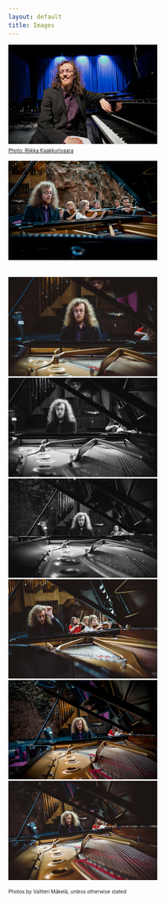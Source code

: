 ```yaml
---
layout: default
title: Images
---
```



<div class='image_collection'>

<a href="/images/martinmalmgren1.jpg" target="_blank" > <img src="/images/martinmalmgren1_300.jpg" alt="Martin Malmgren"  />
<br/>
<small style="font-size: 10px; ">Photo: Riikka Kaakkurivaara</small>
</a>
                                                                        
<a href="/images/mm_8849.jpg" target="_blank" > <img src="/images/mm_8849_300.jpg" alt="Martin Malmgren"  />
<br/>
<br/>

</a>

<a href="/images/mm_8889.jpg" target="_blank" > <img src="/images/mm_8889_300.jpg" alt="Martin Malmgren"  /> </a>
<a href="/images/mm_8890.jpg" target="_blank" > <img src="/images/mm_8890_300.jpg" alt="Martin Malmgren"  /> </a>
<a href="/images/mm_8900.jpg" target="_blank" > <img src="/images/mm_8900_300.jpg" alt="Martin Malmgren"  /> </a>
<a href="/images/mm_8902.jpg" target="_blank" > <img src="/images/mm_8902_300.jpg" alt="Martin Malmgren"  /> </a>
<a href="/images/mm_8903.jpg" target="_blank" > <img src="/images/mm_8903_300.jpg" alt="Martin Malmgren"  /> </a>
<a href="/images/mm_8907.jpg" target="_blank" > <img src="/images/mm_8907_300.jpg" alt="Martin Malmgren"  /> </a>


<small style="font-size: 10px; float:left;">Photos by Valtteri Mäkelä, unless otherwise stated</small>
</div>







<!--
<a href="/images/martinmalmgren2.jpg" target="_blank" > <img src="/images/martinmalmgren2_300.jpg" alt="Martin Malmgren"  /> </a>
                                                                        
<a href="/images/martinmalmgren3.jpg" target="_blank" > <img src="/images/martinmalmgren3_300.jpg" alt="Martin Malmgren"  /> </a>
<a href="/images/photo1.jpg" > <img src="/images/photo1_600.jpg" alt="Martin Malmgren" width="600px" /> </a>


<a href="/images/photo2.png" > <img src="/images/photo2.png" alt="Martin Malmgren" width="600px" /> </a>


<a href="/images/photo3.png" > <img src="/images/photo3.png" alt="Martin Malmgren" width="600px" /> </a>
-->




<!--
<ul class="enlarge">
<li><img src="/images/photo1_600.jpg" width="150px" height="100px" alt="Dechairs" /><span><img src="/images/photo1_600.jpg" alt="Deckchairs" /><br />Deckchairs on Blackpool beach</span></li>
<li><img src="/images/photo1_600.jpg" width="150px" height="100px" alt="Blackpool sunset" /><span><img src="/images/photo1_600.jpg" alt="Blackpool sunset" /><br />Sunset over the Irish Sea at Blackpool</span></li>
<li><img src="/images/photo1_600.jpg" width="150px" height="100px" alt="Blackpool pier" /><span><img src="/images/photo1_600.jpg" alt="Blackpool pier" /><br />Rolling waves off Blackpool North Pier</span></li>
</ul>




sdkfjsldfkjsdlfkj

<a href="#" onclick="lightbox_open();">Open lightbox</a>

<p>You can close the lighbox popup by pressing <strong>ESC key</strong>, <strong>clicking outside</strong> the box, or <strong>clicking on the image</strong>. The image has an onClick='lightbox_close()' attribute.</p>

<div id="light">
	<a href="#" onclick="lightbox_close();"><img src="/images/photo1.jpg" alt="" /></a>
</div>
<div id="fade" onClick="lightbox_close();"></div>

-->

